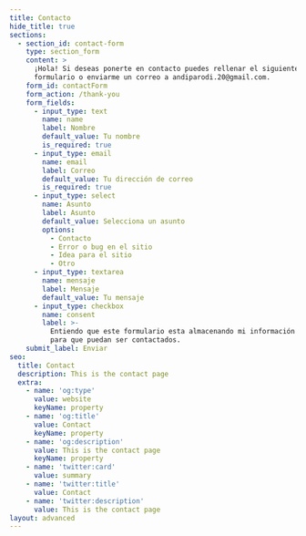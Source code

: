 ```yaml
---
title: Contacto
hide_title: true
sections:
  - section_id: contact-form
    type: section_form
    content: >
      ¡Hola! Si deseas ponerte en contacto puedes rellenar el siguiente
      formulario o enviarme un correo a andiparodi.20@gmail.com.
    form_id: contactForm
    form_action: /thank-you
    form_fields:
      - input_type: text
        name: name
        label: Nombre
        default_value: Tu nombre
        is_required: true
      - input_type: email
        name: email
        label: Correo
        default_value: Tu dirección de correo
        is_required: true
      - input_type: select
        name: Asunto
        label: Asunto
        default_value: Selecciona un asunto
        options:
          - Contacto
          - Error o bug en el sitio
          - Idea para el sitio
          - Otro
      - input_type: textarea
        name: mensaje
        label: Mensaje
        default_value: Tu mensaje
      - input_type: checkbox
        name: consent
        label: >-
          Entiendo que este formulario esta almacenando mi información enviada
          para que puedan ser contactados.
    submit_label: Enviar
seo:
  title: Contact
  description: This is the contact page
  extra:
    - name: 'og:type'
      value: website
      keyName: property
    - name: 'og:title'
      value: Contact
      keyName: property
    - name: 'og:description'
      value: This is the contact page
      keyName: property
    - name: 'twitter:card'
      value: summary
    - name: 'twitter:title'
      value: Contact
    - name: 'twitter:description'
      value: This is the contact page
layout: advanced
---
```

